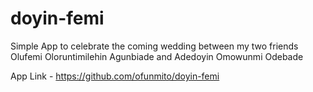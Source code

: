 # doyin-femi

Simple App to celebrate the coming wedding between my two friends Olufemi Oloruntimilehin Agunbiade and Adedoyin Omowunmi Odebade

App Link - https://github.com/ofunmito/doyin-femi